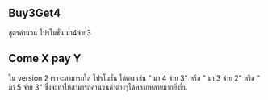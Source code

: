## Buy3Get4
สูตรคำนวน โปรโมชั่น มา4จ่าย3

## Come X pay Y
ใน version 2 เราจะสามารถใส่ โปรโมชั่น ได้เอง 
เช่น " มา 4 จ่าย 3" หรือ " มา 3 จ่าย 2" หรือ " มา 5 จ่าย 3" 
ซึ่งจะทำให้สามารถคำนวนค่าต่างๆได้หลากหลายมากยิ่งขึ้น
